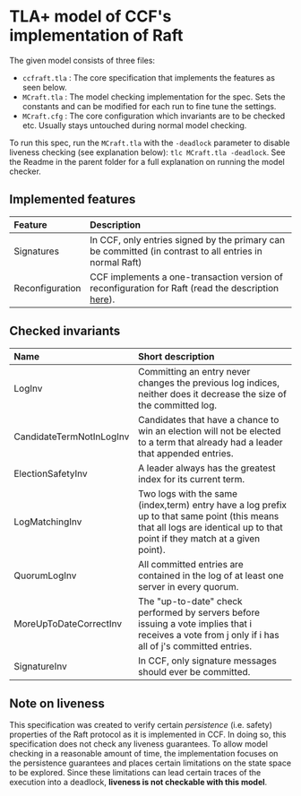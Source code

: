 # TLA+ model of CCF's implementation of Raft

The given model consists of three files:

- `ccfraft.tla` : The core specification that implements the features as seen below.
- `MCraft.tla` : The model checking implementation for the spec. Sets the constants and can be modified for each run to
  fine tune the settings.
- `MCraft.cfg` : The core configuration which invariants are to be checked etc. Usually stays untouched during normal
  model checking.

To run this spec, run the `MCraft.tla` with the `-deadlock` parameter to disable liveness checking (see explanation
below): `tlc MCraft.tla -deadlock`. See the Readme in the parent folder for a full explanation on running the model checker.

## Implemented features

| Feature         | Description                                                                                                                                                       |
| :-------------- | :---------------------------------------------------------------------------------------------------------------------------------------------------------------- |
| Signatures      | In CCF, only entries signed by the primary can be committed (in contrast to all entries in normal Raft)                                                           |
| Reconfiguration | CCF implements a one-transaction version of reconfiguration for Raft (read the description [here](https://microsoft.github.io/CCF/main/overview/consensus.html)). |

## Checked invariants

| Name                     | Short description                                                                                                                                                           |
| :----------------------- | :-------------------------------------------------------------------------------------------------------------------------------------------------------------------------- |
| LogInv                   | Committing an entry never changes the previous log indices, neither does it decrease the size of the committed log.                                                         |
| CandidateTermNotInLogInv | Candidates that have a chance to win an election will not be elected to a term that already had a leader that appended entries.                                             |
| ElectionSafetyInv        | A leader always has the greatest index for its current term.                                                                                                                |
| LogMatchingInv           | Two logs with the same (index,term) entry have a log prefix up to that same point (this means that all logs are identical up to that point if they match at a given point). |
| QuorumLogInv             | All committed entries are contained in the log of at least one server in every quorum.                                                                                      |
| MoreUpToDateCorrectInv   | The "up-to-date" check performed by servers before issuing a vote implies that i receives a vote from j only if i has all of j's committed entries.                         |
| SignatureInv             | In CCF, only signature messages should ever be committed.                                                                                                                   |

## Note on liveness

This specification was created to verify certain _persistence_ (i.e. safety) properties of the Raft protocol as it is
implemented in CCF. In doing so, this specification does not check any liveness guarantees. To allow model checking
in a reasonable amount of time, the implementation focuses on the persistence guarantees and places certain limitations
on the state space to be explored. Since these limitations can lead certain traces of the execution into a deadlock,
**liveness is not checkable with this model**.
